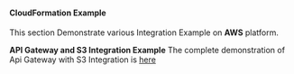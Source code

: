 #### CloudFormation Example

This section Demonstrate various Integration Example on **AWS** platform. 

**API Gateway and S3 Integration Example**
The complete demonstration of Api Gateway with S3 Integration is [here](https://github.com/tuhindasv0/aws-cloudformation-template/tree/master/apigw-s3-integration)